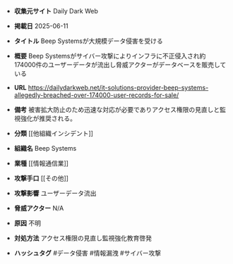 - **収集元サイト**
Daily Dark Web

- **掲載日**
2025-06-11

- **タイトル**
Beep Systemsが大規模データ侵害を受ける

- **概要**
Beep Systemsがサイバー攻撃によりインフラに不正侵入され約174000件のユーザーデータが流出し脅威アクターがデータベースを販売している

- **URL**
https://dailydarkweb.net/it-solutions-provider-beep-systems-allegedly-breached-over-174000-user-records-for-sale/

- **備考**
被害拡大防止のため迅速な対応が必要でありアクセス権限の見直しと監視強化が推奨される。

- **分類**
[[他組織インシデント]]

- **組織名**
Beep Systems

- **業種**
[[情報通信業]]

- **攻撃手口**
[[その他]]

- **攻撃影響**
ユーザーデータ流出

- **脅威アクター**
N/A

- **原因**
不明

- **対処方法**
アクセス権限の見直し監視強化教育啓発

- **ハッシュタグ**
#データ侵害 #情報漏洩 #サイバー攻撃
